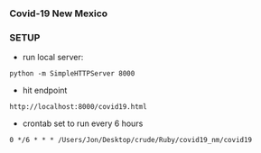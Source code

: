 ### Covid-19 New Mexico

### SETUP
* run local server:

`python -m SimpleHTTPServer 8000`

* hit endpoint

`http://localhost:8000/covid19.html`

* crontab set to run every 6 hours

`0 */6 * * * /Users/Jon/Desktop/crude/Ruby/covid19_nm/covid19`
